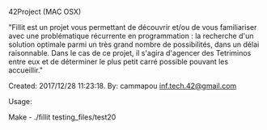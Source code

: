 42Project (MAC OSX)

"Fillit est un projet vous permettant de découvrir et/ou de vous familiariser avec une problématique récurrente en programmation : la recherche d'un solution optimale parmi un très grand nombre de possibilités, dans un délai raisonnable. Dans le cas de ce projet, il s'agira d'agencer des Tetriminos entre eux et de déterminer le plus petit carré possible pouvant les accueillir."

Created: 2017/12/28 11:23:18.
By: cammapou <inf.tech.42@gmail.com>

Usage:

Make -
./fillit testing_files/test20
